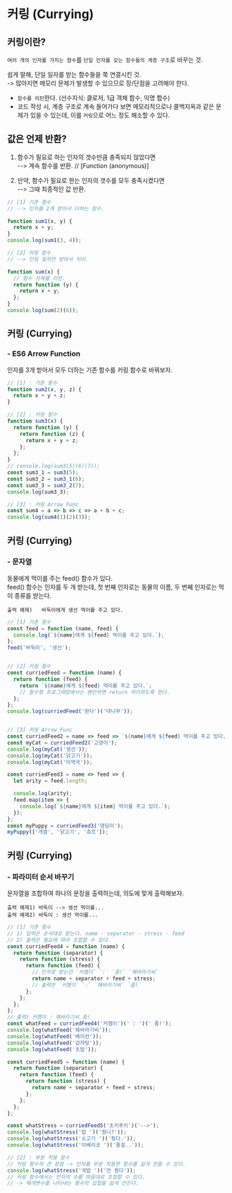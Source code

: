 # 커링 (Currying)

## 커링이란?
`여러 개의 인자를 가지는 함수`를 `단일 인자를 갖는 함수들의 계층 구조`로 바꾸는 것.  

쉽게 말해, 단일 일자를 받는 함수들을 쭉 연결시킨 것.  
-> 많아지면 메모리 문제가 발생할 수 있으므로 장/단점을 고려해야 한다.

- `함수를 리턴`한다. (선수지식: 클로저, 1급 객체 함수, 익명 함수)
- 코드 작성 시, 계층 구조로 계속 들어가다 보면 메모리적으로나 콜백지옥과 같은 문제가 있을 수 있는데, 이를 `커링`으로 어느 정도 해소할 수 있다.


## 값은 언제 반환?
  
1. 함수가 필요로 하는 인자의 갯수만큼 충족되지 않았다면  
  --> 계속 함수를 반환. // [Function (anonymous)]

2. 만약, 함수가 필요로 한는 인자의 갯수를 모두 충족시켰다면   
  --> 그때 최종적인 값 반환.
 

```js
// [1] 기존 함수 
// --> 인자를 2개 받아서 더하는 함수.

function sum1(x, y) {
  return x + y;
}
console.log(sum1(3, 4));

// [2] 커링 함수 
// --> 단일 일자만 받아서 처리.

function sum(x) {
  // 함수 자체를 리턴.
  return function (y) {
    return x + y;
  };
}
console.log(sum(2)(6));
```

## 커링 (Currying) 
### - ES6 Arrow Function
인자를 3개 받아서 모두 더하는 기존 함수를 커링 함수로 바꿔보자.

```js 
// [1] : 기존 함수
function sum2(x, y, z) {
  return x + y + z;
}

// [2] : 커링 함수
function sum3(x) {
  return function (y) {
    return function (z) {
      return x + y + z;
    };
  };
}
// console.log(sum3(5)(6)(7));
const sum3_1 = sum3(5);
const sum3_2 = sum3_1(6);
const sum3_3 = sum3_2(7);
console.log(sum3_3);

// [3] : 커링 Arrow Func
const sum4 = a => b => c => a + b + c;
console.log(sum4(1)(2)(3));
```

## 커링 (Currying) 
### - 문자열
동물에게 먹이를 주는 feed() 함수가 있다.  
feed() 함수는 인자를 두 개 받는데, 첫 번째 인자로는 동물의 이름, 두 번째 인자로는 먹이 종류를 받는다.  

`출력 예제)  
바둑이에게 생선 먹이를 주고 있다.`

```js 
// [1] 기존 함수
const feed = function (name, feed) {
  console.log(`${name}에게 ${feed} 먹이를 주고 있다.`);
};
feed('바둑이', '생선');


// [2] 커링 함수
const curriedFeed = function (name) {
  return function (feed) {
    return `${name}에게 ${feed} 먹이를 주고 있다.`; 
    // 함수형 프로그래밍에서는 웬만하면 return 처리하도록 한다.
  };
};
console.log(curriedFeed('판다')('대나무'));


// [3] 커링 Arrow Func
const curriedFeed2 = name => feed => `${name}에게 ${feed} 먹이를 주고 있다.`;
const myCat = curriedFeed2('고양이');
console.log(myCat('생선'));
console.log(myCat('닭고기'));
console.log(myCat('미역국'));

const curriedFeed3 = name => feed => {
  let arity = feed.length;

  console.log(arity);
  feed.map(item => {
    console.log(`${name}에게 ${item} 먹이를 주고 있다.`);
  });
};
const myPuppy = curriedFeed3('댕딩이');
myPuppy(['개껌', '닭고기', '츄르']);
```

## 커링 (Currying) 
### - 파라미터 순서 바꾸기   
문자열을 조합하여 하나의 문장을 출력하는데, 의도에 맞게 출력해보자.  


`출력 예제1) 바둑이 --> 생선 먹이를... `   
`출력 예제2) 바둑이 : 생선 먹이를...`

```js
// [1] 기존 함수
// 1) 입력은 순서대로 받는다. name - separator - stress - feed
// 2) 출력은 필요에 따라 조합할 수 있다.
const curriedFeed4 = function (name) {
  return function (separator) {
    return function (stress) {
      return function (feed) {
        // 인자로 받는건 `커햄이` `:` `줌!` `해바라기씨`
        return name + separator + feed + stress;
        // 출력은 `커햄이` `:` `해바라기씨` `줌!`
      };
    };
  };
};
// 출력) 커햄이 : 해바라기씨 줌!
const whatFeed = curriedFeed4('커햄이')(' : ')(' 줌!');
console.log(whatFeed('해바라기씨'));
console.log(whatFeed('베이컨'));
console.log(whatFeed('감자탕'));
console.log(whatFeed('초밥'));

const curriedFeed5 = function (name) {
  return function (separator) {
    return function (feed) {
      return function (stress) {
        return name + separator + feed + stress;
      };
    };
  };
};

const whatStress = curriedFeed5('초키푸키')('-->');
console.log(whatStress('밥 ')('줬니?'));
console.log(whatStress('소고기 ')('줬다.'));
console.log(whatStress('이베리코 ')('줄걸..'));

// [2] : 부분 적용 함수
// 커링 함수의 큰 장점 -> 인자를 부분 적용한 함수를 쉽게 만들 수 있다.
console.log(whatStress('국밥 ')('안 줬다'));
// 커링 함수에서는 인자의 수를 마음대로 조절할 수 있다. 
// -> 매개변수를 나타내는 함수의 집합을 쉽게 만든다.
```
